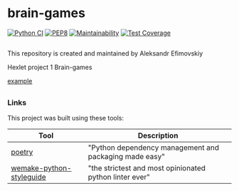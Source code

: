 # brain-games

[![Python CI](https://github.com/bdf715/python-project-lvl1/actions/workflows/pyci.yml/badge.svg)](https://github.com/bdf715/python-project-lvl1/actions/workflows/pyci.yml)
[![PEP8](https://img.shields.io/badge/code%20style-pep8-orange.svg)](https://www.python.org/dev/peps/pep-0008/)
[![Maintainability](https://api.codeclimate.com/v1/badges/0812737a355036c42eb7/maintainability)](https://codeclimate.com/github/bdf715/python-project-lvl1/maintainability)
[![Test Coverage](https://api.codeclimate.com/v1/badges/0812737a355036c42eb7/test_coverage)](https://codeclimate.com/github/bdf715/python-project-lvl1/test_coverage)
##


This repository is created and maintained by Aleksandr Efimovskiy

Hexlet project 1 Brain-games

[example](https://asciinema.org/a/59j6j3BocmmsLSYb3vu4r9x6Y)

##

### Links

This project was built using these tools:

| Tool                                                                        | Description                                             |
|-----------------------------------------------------------------------------|---------------------------------------------------------|
| [poetry](https://poetry.eustace.io/)                                        | "Python dependency management and packaging made easy"  |
| [wemake-python-styleguide](https://wemake-python-stylegui.de)               | "the strictest and most opinionated python linter ever" |
